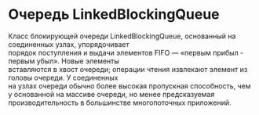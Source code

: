 # Очередь LinkedBlockingQueue

Класс блокирующей очереди LinkedBlockingQueue, основанный на соединенных узлах, упорядочивает  
порядок поступления и выдачи элементов FIFO — «первым прибыл - первым убыл». Новые элементы  
вставляются в хвост очереди; операции чтения извлекают элемент из головы очереди. У соединенных  
на узлах очереди обычно более высокая пропускная способность, чем у основанной на массиве 
очереди,  но менее предсказуемая производительность в большинстве многопоточных приложений.
